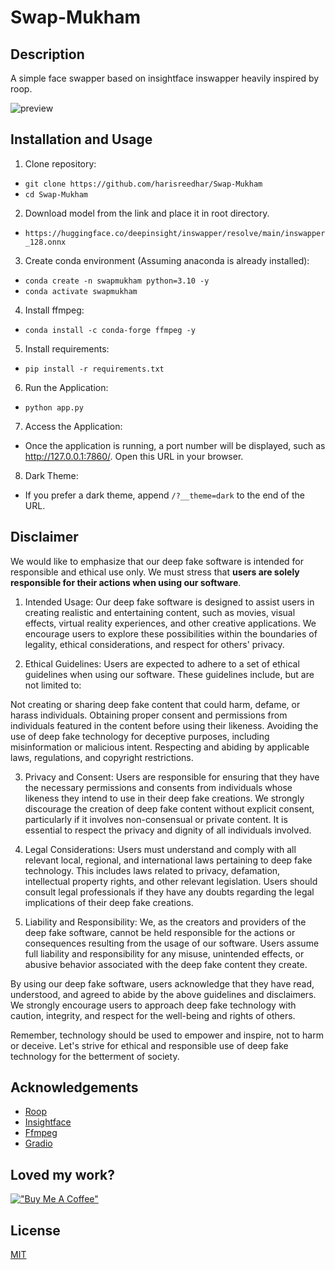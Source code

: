 # Swap-Mukham

## Description

A simple face swapper based on insightface inswapper heavily inspired by roop.

![preview](https://github.com/harisreedhar/Swap-Mukham/assets/46858047/354aeeba-0b30-48cd-b6d9-1e359e3940e2)


## Installation and Usage

1. Clone repository:
- ``git clone https://github.com/harisreedhar/Swap-Mukham``
- ``cd Swap-Mukham``


2. Download model from the link and place it in root directory.
- ``https://huggingface.co/deepinsight/inswapper/resolve/main/inswapper_128.onnx``


3. Create conda environment (Assuming anaconda is already installed):
- ``conda create -n swapmukham python=3.10 -y``
- ``conda activate swapmukham``


4. Install ffmpeg:
- ``conda install -c conda-forge ffmpeg -y``


5. Install requirements:
- ``pip install -r requirements.txt``


6. Run the Application:
- ``python app.py``


7. Access the Application:
- Once the application is running, a port number will be displayed, such as http://127.0.0.1:7860/. Open this URL in your browser.


8. Dark Theme:
- If you prefer a dark theme, append ``/?__theme=dark`` to the end of the URL.


## Disclaimer

We would like to emphasize that our deep fake software is intended for responsible and ethical use only. We must stress that **users are solely responsible for their actions when using our software**.

1. Intended Usage:
Our deep fake software is designed to assist users in creating realistic and entertaining content, such as movies, visual effects, virtual reality experiences, and other creative applications. We encourage users to explore these possibilities within the boundaries of legality, ethical considerations, and respect for others' privacy.

2. Ethical Guidelines:
Users are expected to adhere to a set of ethical guidelines when using our software. These guidelines include, but are not limited to:

Not creating or sharing deep fake content that could harm, defame, or harass individuals.
Obtaining proper consent and permissions from individuals featured in the content before using their likeness.
Avoiding the use of deep fake technology for deceptive purposes, including misinformation or malicious intent.
Respecting and abiding by applicable laws, regulations, and copyright restrictions.

3. Privacy and Consent:
Users are responsible for ensuring that they have the necessary permissions and consents from individuals whose likeness they intend to use in their deep fake creations. We strongly discourage the creation of deep fake content without explicit consent, particularly if it involves non-consensual or private content. It is essential to respect the privacy and dignity of all individuals involved.

4. Legal Considerations:
Users must understand and comply with all relevant local, regional, and international laws pertaining to deep fake technology. This includes laws related to privacy, defamation, intellectual property rights, and other relevant legislation. Users should consult legal professionals if they have any doubts regarding the legal implications of their deep fake creations.

5. Liability and Responsibility:
We, as the creators and providers of the deep fake software, cannot be held responsible for the actions or consequences resulting from the usage of our software. Users assume full liability and responsibility for any misuse, unintended effects, or abusive behavior associated with the deep fake content they create.

By using our deep fake software, users acknowledge that they have read, understood, and agreed to abide by the above guidelines and disclaimers. We strongly encourage users to approach deep fake technology with caution, integrity, and respect for the well-being and rights of others.

Remember, technology should be used to empower and inspire, not to harm or deceive. Let's strive for ethical and responsible use of deep fake technology for the betterment of society.


## Acknowledgements

- [Roop](https://github.com/s0md3v/roop)
- [Insightface](https://github.com/deepinsight)
- [Ffmpeg](https://ffmpeg.org/)
- [Gradio](https://gradio.app/)

## Loved my work?
[!["Buy Me A Coffee"](https://www.buymeacoffee.com/assets/img/custom_images/orange_img.png)](https://www.buymeacoffee.com/harisreedhar)

## License

[MIT](https://choosealicense.com/licenses/mit/)
